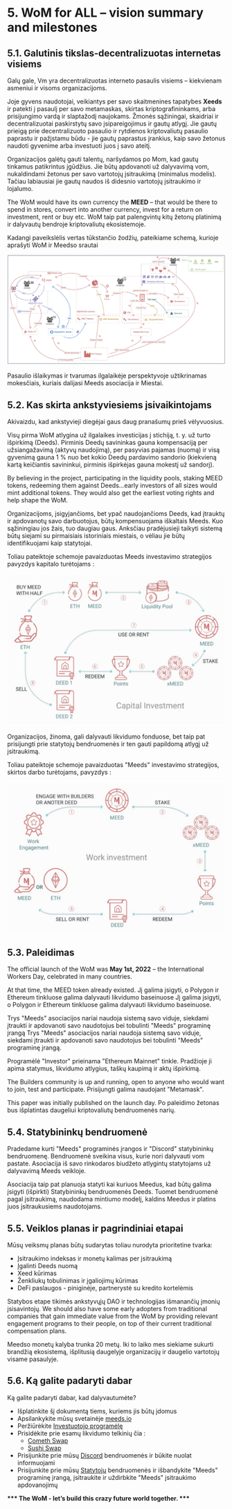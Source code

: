 # 5. WoM for ALL – vision summary and milestones

## 5.1. Galutinis tikslas-decentralizuotas internetas visiems

Galų gale, Vm yra decentralizuotas interneto pasaulis visiems – kiekvienam asmeniui ir visoms organizacijoms.

Joje gyvens naudotojai, veikiantys per savo skaitmenines tapatybes **Xeeds** ir patekti į pasaulį per savo metamaskas, skirtas kriptografininkams, arba prisijungimo vardą ir slaptažodį naujokams. Žmonės sąžiningai, skaidriai ir decentralizuotai paskirstytų savo įsipareigojimus ir gautų atlygį. Jie gautų prieigą prie decentralizuoto pasaulio ir rytdienos kriptovaliutų pasaulio paprastu ir pažįstamu būdu - jie gautų paprastus įrankius, kaip savo žetonus naudoti gyvenime arba investuoti juos į savo ateitį.

Organizacijos galėtų gauti talentų, naršydamos po Mom, kad gautų tinkamus patikrintus įgūdžius. Jie būtų apdovanoti už dalyvavimą vom, nukaldindami žetonus per savo vartotojų įsitraukimą (minimalus modelis). Tačiau labiausiai jie gautų naudos iš didesnio vartotojų įsitraukimo ir lojalumo.

The WoM would have its own currency the **MEED** – that would be there to spend in stores, convert into another currency, invest for a return on investment, rent or buy etc. WoM taip pat palengvintų kitų žetonų platinimą ir dalyvautų bendroje kriptovaliutų ekosistemoje.

Kadangi paveikslėlis vertas tūkstančio žodžių, pateikiame schemą, kurioje aprašyti WoM ir Meedso srautai

![WoM ir Meeds srautai](en/img/wom-flows.png)

Pasaulio išlaikymas ir tvarumas ilgalaikėje perspektyvoje užtikrinamas mokesčiais, kuriais dalijasi Meeds asociacija ir Miestai.

## 5.2. Kas skirta ankstyviesiems įsivaikintojams

Akivaizdu, kad ankstyvieji diegėjai gaus daug pranašumų prieš vėlyvuosius.

Visų pirma WoM atlygina už ilgalaikes investicijas į stichiją, t. y. už turto išpirkimą (Deeds). Pirminis Deedų savininkas gauna kompensaciją per užsiangažavimą (aktyvų naudojimą), per pasyvias pajamas (nuomą) ir visą gyvenimą gauna 1 % nuo bet kokio Deedų pardavimo sandorio (kiekvieną kartą keičiantis savininkui, pirminis išpirkėjas gauna mokestį už sandorį).

By believing in the project, participating in the liquidity pools, staking MEED tokens, redeeming them against Deeds...early investors of all sizes would mint additional tokens. They would also get the earliest voting rights and help shape the WoM.

Organizacijoms, įsigyjančioms, bet ypač naudojančioms Deeds, kad įtrauktų ir apdovanotų savo darbuotojus, būtų kompensuojama iškaltais Meeds. Kuo sąžiningiau jos žais, tuo daugiau gaus. Anksčiau pradėjusieji taikyti sistemą būtų siejami su pirmaisiais istoriniais miestais, o vėliau jie būtų identifikuojami kaip statytojai.

Toliau pateiktoje schemoje pavaizduotas Meeds investavimo strategijos pavyzdys kapitalo turėtojams :

!["Meeds" investavimo strategija kapitalo turėtojams](en/img/invest-capital.png)

Organizacijos, žinoma, gali dalyvauti likvidumo fonduose, bet taip pat prisijungti prie statytojų bendruomenės ir ten gauti papildomą atlygį už įsitraukimą.

Toliau pateiktoje schemoje pavaizduotas "Meeds" investavimo strategijos, skirtos darbo turėtojams, pavyzdys :

!["Meeds" investavimo į darbo turėtojus strategija](en/img/invest-work.png)

## 5.3. Paleidimas

The official launch of the WoM was **May 1st, 2022** – the International Workers Day, celebrated in many countries.

At that time, the MEED token already existed. Jį galima įsigyti, o Polygon ir Ethereum tinkluose galima dalyvauti likvidumo baseinuose Jį galima įsigyti, o Polygon ir Ethereum tinkluose galima dalyvauti likvidumo baseinuose.

Trys "Meeds" asociacijos nariai naudoja sistemą savo viduje, siekdami įtraukti ir apdovanoti savo naudotojus bei tobulinti "Meeds" programinę įrangą Trys "Meeds" asociacijos nariai naudoja sistemą savo viduje, siekdami įtraukti ir apdovanoti savo naudotojus bei tobulinti "Meeds" programinę įrangą.

Programėlė "Investor" prieinama "Ethereum Mainnet" tinkle. Pradžioje ji apima statymus, likvidumo atlygius, taškų kaupimą ir aktų išpirkimą.

The Builders community is up and running, open to anyone who would want to join, test and participate. Prisijungti galima naudojant "Metamask".

This paper was initially published on the launch day. Po paleidimo žetonas bus išplatintas daugeliui kriptovaliutų bendruomenės narių.

## 5.4. Statybininkų bendruomenė

Pradedame kurti "Meeds" programinės įrangos ir "Discord" statybininkų bendruomenę. Bendruomenė sveikina visus, kurie nori dalyvauti vom pastate. Asociacija iš savo rinkodaros biudžeto atlygintų statytojams už dalyvavimą Meeds veikloje.

Asociacija taip pat planuoja statyti kai kuriuos Meedus, kad būtų galima įsigyti (išpirkti) Statybininkų bendruomenės Deeds. Tuomet bendruomenė pagal įsitraukimą, naudodama mintiumo modelį, kaldins Meedus ir platins juos įsitraukusiems naudotojams.

## 5.5. Veiklos planas ir pagrindiniai etapai

Mūsų veiksmų planas būtų sudarytas toliau nurodyta prioritetine tvarka:

- Įsitraukimo indeksas ir monetų kalimas per įsitraukimą
- Įgalinti Deeds nuomą
- Xeed kūrimas
- Ženkliukų tobulinimas ir įgaliojimų kūrimas
- DeFi paslaugos - piniginėje, partnerystė su kredito kortelėmis

Statybos etape tikimės ankstyvųjų DAO ir technologijas išmanančių įmonių įsisavintojų. We should also have some early adopters from traditional companies that gain immediate value from the WoM by providing relevant engagement programs to their people, on top of their current traditional compensation plans.

Meedso monetų kalyba trunka 20 metų. Iki to laiko mes siekiame sukurti brandžią ekosistemą, išplitusią daugelyje organizacijų ir daugelio vartotojų visame pasaulyje.

## 5.6. Ką galite padaryti dabar

Ką galite padaryti dabar, kad dalyvautumėte?

- Išplatinkite šį dokumentą tiems, kuriems jis būtų įdomus
- Apsilankykite mūsų svetainėje [meeds.io](https://www.meeds.io/)
- Peržiūrėkite [Investuotojo programėlę](https://meeds.io/investors)
- Prisidėkite prie esamų likvidumo telkinių čia :
  - [Cometh Swap](https://swap.cometh.io/)
  - [Sushi Swap](https://sushi.com)
- Prisijunkite prie mūsų [Discord](https://discord.com/invite/hAuADSq3) bendruomenės ir būkite nuolat informuojami
- Prisijunkite prie mūsų [Statytojų](https://meeds.io/builders) bendruomenės ir išbandykite "Meeds" programinę įrangą, įsitraukite ir uždirbkite "Meeds" įsitraukimo apdovanojimų

**\*\*\* The WoM - let’s build this crazy future world together. \*\*\***
